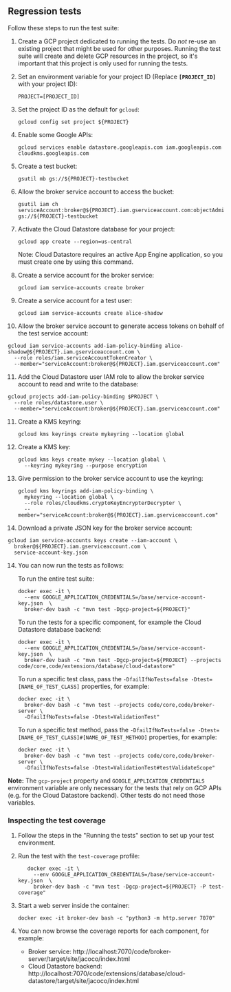 ## Regression tests

Follow these steps to run the test suite:

1. Create a GCP project dedicated to running the tests. Do *not* re-use an existing project
   that might be used for other purposes. Running the test suite will create and delete
   GCP resources in the project, so it's important that this project is only used for running
   the tests.

2. Set an environment variable for your project ID (Replace **`[PROJECT_ID]`** with your project ID):
   ```shell
   PROJECT=[PROJECT_ID]
   ```

3. Set the project ID as the default for `gcloud`:

   ```shell
   gcloud config set project ${PROJECT}
   ```
4. Enable some Google APIs:

   ```shell
   gcloud services enable datastore.googleapis.com iam.googleapis.com cloudkms.googleapis.com
   ```
5. Create a test bucket:

   ```shell
   gsutil mb gs://${PROJECT}-testbucket
   ```
6. Allow the broker service account to access the bucket:

   ```shell
   gsutil iam ch serviceAccount:broker@${PROJECT}.iam.gserviceaccount.com:objectAdmin gs://${PROJECT}-testbucket
   ```
7. Activate the Cloud Datastore database for your project:

   ```shell
   gcloud app create --region=us-central
   ```
   Note: Cloud Datastore requires an active App Engine application, so you must create one by using this command.
8. Create a service account for the broker service:

   ```shell
   gcloud iam service-accounts create broker
   ```
9. Create a service account for a test user:

   ```shell
   gcloud iam service-accounts create alice-shadow
   ```
10. Allow the broker service account to generate access tokens on behalf of the test service account:

   ```shell
   gcloud iam service-accounts add-iam-policy-binding alice-shadow@${PROJECT}.iam.gserviceaccount.com \
     --role roles/iam.serviceAccountTokenCreator \
     --member="serviceAccount:broker@${PROJECT}.iam.gserviceaccount.com"
   ```
11. Add the Cloud Datastore user IAM role to allow the broker service account to read and write to the database:

   ```shell
   gcloud projects add-iam-policy-binding $PROJECT \
     --role roles/datastore.user \
     --member="serviceAccount:broker@${PROJECT}.iam.gserviceaccount.com"
   ```
11. Create a KMS keyring:

    ```shell
    gcloud kms keyrings create mykeyring --location global
    ```
12. Create a KMS key:

    ```shell
    gcloud kms keys create mykey --location global \
      --keyring mykeyring --purpose encryption
    ```

13. Give permission to the broker service account to use the keyring:

    ```shell
    gcloud kms keyrings add-iam-policy-binding \
      mykeyring --location global \
      --role roles/cloudkms.cryptoKeyEncrypterDecrypter \
      --member="serviceAccount:broker@${PROJECT}.iam.gserviceaccount.com"
    ```

14. Download a private JSON key for the broker service account:

   ```shell
   gcloud iam service-accounts keys create --iam-account \
     broker@${PROJECT}.iam.gserviceaccount.com \
     service-account-key.json
   ```

14. You can now run the tests as follows:

    To run the entire test suite:

    ```shell
    docker exec -it \
      --env GOOGLE_APPLICATION_CREDENTIALS=/base/service-account-key.json  \
      broker-dev bash -c "mvn test -Dgcp-project=${PROJECT}"
    ```

    To run the tests for a specific component, for example the Cloud Datastore database backend:

    ```shell
    docker exec -it \
      --env GOOGLE_APPLICATION_CREDENTIALS=/base/service-account-key.json  \
      broker-dev bash -c "mvn test -Dgcp-project=${PROJECT} --projects code/core,code/extensions/database/cloud-datastore"
    ```

    To run a specific test class, pass the `-DfailIfNoTests=false -Dtest=[NAME_OF_TEST_CLASS]` properties, for example:

    ```shell
    docker exec -it \
      broker-dev bash -c "mvn test --projects code/core,code/broker-server \
      -DfailIfNoTests=false -Dtest=ValidationTest"
    ```

    To run a specific test method, pass the `-DfailIfNoTests=false -Dtest=[NAME_OF_TEST_CLASS]#[NAME_OF_TEST_METHOD]`
    properties, for example:

    ```shell
    docker exec -it \
      broker-dev bash -c "mvn test --projects code/core,code/broker-server \
      -DfailIfNoTests=false -Dtest=ValidationTest#testValidateScope"
    ```

**Note:** The `gcp-project` property and `GOOGLE_APPLICATION_CREDENTIALS` environment variable
are only necessary for the tests that rely on GCP APIs (e.g. for the Cloud Datastore backend).
Other tests do not need those variables.

### Inspecting the test coverage

1. Follow the steps in the "Running the tests" section to set up your test environment.
2. Run the test with the `test-coverage` profile:

   ```shell
      docker exec -it \
        --env GOOGLE_APPLICATION_CREDENTIALS=/base/service-account-key.json  \
        broker-dev bash -c "mvn test -Dgcp-project=${PROJECT} -P test-coverage"
   ```
3. Start a web server inside the container:

   ```shell
   docker exec -it broker-dev bash -c "python3 -m http.server 7070"
   ```
4. You can now browse the coverage reports for each component, for example:
   * Broker service: http://localhost:7070/code/broker-server/target/site/jacoco/index.html
   * Cloud Datastore backend: http://localhost:7070/code/extensions/database/cloud-datastore/target/site/jacoco/index.html
